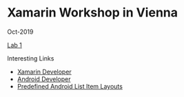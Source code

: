 # Xamarin Workshop in Vienna

Oct-2019

[Lab 1](https://github.com/christiannagel/xamarinworkshopoct2019/blob/master/lab1.md)

Interesting Links

* [Xamarin Developer](https://docs.microsoft.com/en-us/xamarin/)
* [Android Developer](https://developer.android.com/)
* [Predefined Android List Item Layouts](https://robgibbens.com/androids-built-in-list-item-layouts/
)

